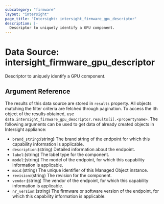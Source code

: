 ```yaml
---
subcategory: "firmware"
layout: "intersight"
page_title: "Intersight: intersight_firmware_gpu_descriptor"
description: |-
  Descriptor to uniquely identify a GPU component.
---
```


# Data Source: intersight_firmware_gpu_descriptor
Descriptor to uniquely identify a GPU component.
## Argument Reference
The results of this data source are stored in `results` property.
All objects matching the filter criteria are fetched through pagination.
To access the ith object of the results obtained, use `data.intersight_firmware_gpu_descriptor.results[i].<propertyname>`.
The following arguments can be used to get data of already created objects in Intersight appliance:
* `brand_string`:(string) The brand string of the endpoint for which this capability information is applicable. 
* `description`:(string) Detailed information about the endpoint. 
* `label`:(string) The label type for the component. 
* `model`:(string) The model of the endpoint, for which this capability information is applicable. 
* `moid`:(string) The unique identifier of this Managed Object instance. 
* `revision`:(string) The revision for the component. 
* `vendor`:(string) The vendor of the endpoint, for which this capability information is applicable. 
* `nr_version`:(string) The firmware or software version of the endpoint, for which this capability information is applicable. 
 